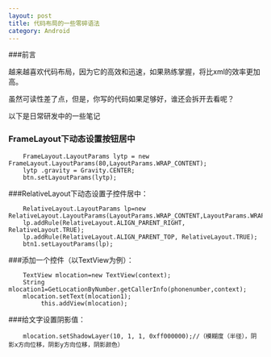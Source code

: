```yaml
---
layout: post
title: 代码布局的一些零碎语法
category: Android
---
```


###前言

越来越喜欢代码布局，因为它的高效和迅速，如果熟练掌握，将比xml的效率更加高。

虽然可读性差了点，但是，你写的代码如果足够好，谁还会拆开去看呢？

以下是日常研发中的一些笔记

### FrameLayout下动态设置按钮居中

		FrameLayout.LayoutParams lytp = new FrameLayout.LayoutParams(80,LayoutParams.WRAP_CONTENT);
		lytp .gravity = Gravity.CENTER;
		btn.setLayoutParams(lytp);

###RelativeLayout下动态设置子控件居中：

		RelativeLayout.LayoutParams lp=new RelativeLayout.LayoutParams(LayoutParams.WRAP_CONTENT,LayoutParams.WRAP_CONTENT);
		lp.addRule(RelativeLayout.ALIGN_PARENT_RIGHT, RelativeLayout.TRUE);
		lp.addRule(RelativeLayout.ALIGN_PARENT_TOP, RelativeLayout.TRUE);
		btn1.setLayoutParams(lp);

###添加一个控件（以TextView为例）：

		TextView mlocation=new TextView(context);
		String mlocation1=GetLocationByNumber.getCallerInfo(phonenumber,context);
		mlocation.setText(mlocation1);
       		 this.addView(mlocation);

###给文字设置阴影值：

		mlocation.setShadowLayer(10, 1, 1, 0xff000000);//（模糊度（半径），阴影x方向位移，阴影y方向位移，阴影颜色）



